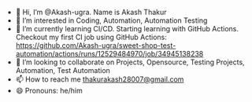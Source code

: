 - 👋 Hi, I’m @Akash-ugra. Name is Akash Thakur
- 👀 I’m interested in Coding, Automation, Automation Testing
- 🌱 I’m currently learning CI/CD. Starting learning with GitHub Actions. Checkout my first CI job using GitHub Actions: https://github.com/Akash-ugra/sweet-shop-test-automation/actions/runs/12529484970/job/34945138238
- 💞️ I’m looking to collaborate on Projects, Opensource, Testing Projects, Automation, Test Automation
- 📫 How to reach me thakurakash28007@gmail.com
- 😄 Pronouns: he/him

<!---
Akash-ugra/Akash-ugra is a ✨ special ✨ repository because its `README.md` (this file) appears on your GitHub profile.
You can click the Preview link to take a look at your changes.
--->
